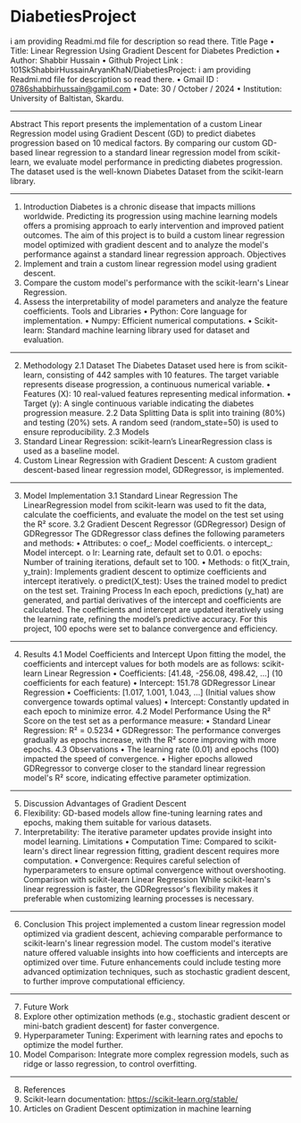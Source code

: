 # DiabetiesProject
i am providing Readmi.md file for description so read there.
Title Page
•	Title: Linear Regression Using Gradient Descent for Diabetes Prediction
•	Author: Shabbir Hussain
•	Github Project Link : 101SkShabbirHussainAryanKhaN/DiabetiesProject: i am providing Readmi.md file for description so read there.
•	Gmail ID : 0786shabbirhussain@gamil.com
•	Date: 30 / October / 2024
•	Institution: University of Baltistan, Skardu.
________________________________________
Abstract
This report presents the implementation of a custom Linear Regression model using Gradient Descent (GD) to predict diabetes progression based on 10 medical factors. By comparing our custom GD-based linear regression to a standard linear regression model from scikit-learn, we evaluate model performance in predicting diabetes progression. The dataset used is the well-known Diabetes Dataset from the scikit-learn library.
________________________________________
1. Introduction
Diabetes is a chronic disease that impacts millions worldwide. Predicting its progression using machine learning models offers a promising approach to early intervention and improved patient outcomes. The aim of this project is to build a custom linear regression model optimized with gradient descent and to analyze the model's performance against a standard linear regression approach.
Objectives
1.	Implement and train a custom linear regression model using gradient descent.
2.	Compare the custom model's performance with the scikit-learn's Linear Regression.
3.	Assess the interpretability of model parameters and analyze the feature coefficients.
Tools and Libraries
•	Python: Core language for implementation.
•	Numpy: Efficient numerical computations.
•	Scikit-learn: Standard machine learning library used for dataset and evaluation.
________________________________________
2. Methodology
2.1 Dataset
The Diabetes Dataset used here is from scikit-learn, consisting of 442 samples with 10 features. The target variable represents disease progression, a continuous numerical variable.
•	Features (X): 10 real-valued features representing medical information.
•	Target (y): A single continuous variable indicating the diabetes progression measure.
2.2 Data Splitting
Data is split into training (80%) and testing (20%) sets. A random seed (random_state=50) is used to ensure reproducibility.
2.3 Models
1.	Standard Linear Regression: scikit-learn’s LinearRegression class is used as a baseline model.
2.	Custom Linear Regression with Gradient Descent: A custom gradient descent-based linear regression model, GDRegressor, is implemented.
________________________________________
3. Model Implementation
3.1 Standard Linear Regression
The LinearRegression model from scikit-learn was used to fit the data, calculate the coefficients, and evaluate the model on the test set using the R² score.
3.2 Gradient Descent Regressor (GDRegressor)
Design of GDRegressor
The GDRegressor class defines the following parameters and methods:
•	Attributes:
o	coef_: Model coefficients.
o	intercept_: Model intercept.
o	lr: Learning rate, default set to 0.01.
o	epochs: Number of training iterations, default set to 100.
•	Methods:
o	fit(X_train, y_train): Implements gradient descent to optimize coefficients and intercept iteratively.
o	predict(X_test): Uses the trained model to predict on the test set.
Training Process
In each epoch, predictions (y_hat) are generated, and partial derivatives of the intercept and coefficients are calculated. The coefficients and intercept are updated iteratively using the learning rate, refining the model’s predictive accuracy. For this project, 100 epochs were set to balance convergence and efficiency.
________________________________________
4. Results
4.1 Model Coefficients and Intercept
Upon fitting the model, the coefficients and intercept values for both models are as follows:
scikit-learn Linear Regression
•	Coefficients: [41.48, -256.08, 498.42, …] (10 coefficients for each feature)
•	Intercept: 151.78
GDRegressor Linear Regression
•	Coefficients: [1.017, 1.001, 1.043, …] (Initial values show convergence towards optimal values)
•	Intercept: Constantly updated in each epoch to minimize error.
4.2 Model Performance
Using the R² Score on the test set as a performance measure:
•	Standard Linear Regression: R² = 0.5234
•	GDRegressor: The performance converges gradually as epochs increase, with the R² score improving with more epochs.
4.3 Observations
•	The learning rate (0.01) and epochs (100) impacted the speed of convergence.
•	Higher epochs allowed GDRegressor to converge closer to the standard linear regression model's R² score, indicating effective parameter optimization.
________________________________________
5. Discussion
Advantages of Gradient Descent
1.	Flexibility: GD-based models allow fine-tuning learning rates and epochs, making them suitable for various datasets.
2.	Interpretability: The iterative parameter updates provide insight into model learning.
Limitations
•	Computation Time: Compared to scikit-learn's direct linear regression fitting, gradient descent requires more computation.
•	Convergence: Requires careful selection of hyperparameters to ensure optimal convergence without overshooting.
Comparison with scikit-learn Linear Regression
While scikit-learn's linear regression is faster, the GDRegressor's flexibility makes it preferable when customizing learning processes is necessary.
________________________________________
6. Conclusion
This project implemented a custom linear regression model optimized via gradient descent, achieving comparable performance to scikit-learn's linear regression model. The custom model's iterative nature offered valuable insights into how coefficients and intercepts are optimized over time. Future enhancements could include testing more advanced optimization techniques, such as stochastic gradient descent, to further improve computational efficiency.
________________________________________
7. Future Work
1.	Explore other optimization methods (e.g., stochastic gradient descent or mini-batch gradient descent) for faster convergence.
2.	Hyperparameter Tuning: Experiment with learning rates and epochs to optimize the model further.
3.	Model Comparison: Integrate more complex regression models, such as ridge or lasso regression, to control overfitting.
________________________________________
8. References
1.	Scikit-learn documentation: https://scikit-learn.org/stable/
2.	Articles on Gradient Descent optimization in machine learning


